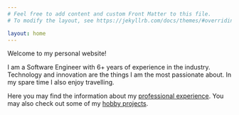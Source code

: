```yaml
---
# Feel free to add content and custom Front Matter to this file.
# To modify the layout, see https://jekyllrb.com/docs/themes/#overriding-theme-defaults

layout: home
---
```

Welcome to my personal website!

I am a Software Engineer with 6+ years of experience in the industry. Technology and innovation are the things I am the most passionate about. In my spare time I also enjoy travelling.

Here you may find the information about my [professional experience](/cv/). You may also check out some of my [hobby projects](/hobby-projects/).